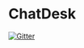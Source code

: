 # ChatDesk

[![Gitter](https://badges.gitter.im/Join%20Chat.svg)](https://gitter.im/fsaintjacques/ChatDesk?utm_source=badge&utm_medium=badge&utm_campaign=pr-badge&utm_content=badge)